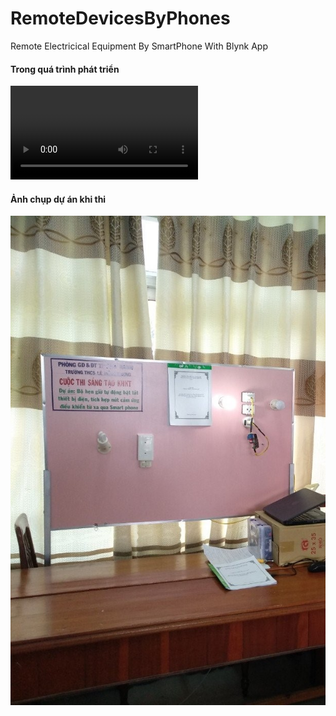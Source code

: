 # RemoteDevicesByPhones
Remote Electricical Equipment By SmartPhone With Blynk App

#### Trong quá trình phát triển

![](images/video.mp4)

#### Ảnh chụp dự án khi thi

![Khoa Hoc Ky Thuat](images/khkt.jpg)
